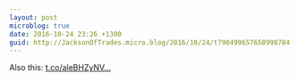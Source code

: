```yaml
---
layout: post
microblog: true
date: 2016-10-24 23:26 +1300
guid: http://JacksonOfTrades.micro.blog/2016/10/24/t790499657658998784.html
---
```

Also this: [t.co/aleBHZyNV...](https://t.co/aleBHZyNVp)
